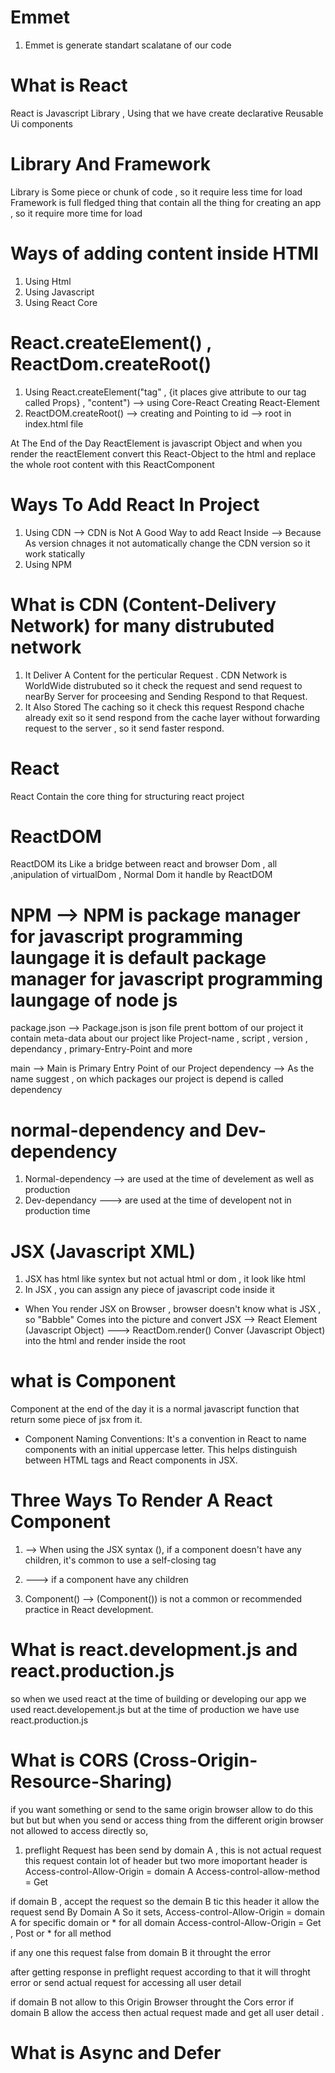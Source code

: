 # Emmet 
1) Emmet is generate standart scalatane of our code

# What is React 
React is Javascript Library , Using that we have create declarative Reusable Ui components

# Library And Framework
Library is Some piece or chunk of code , so it require less time for load
Framework is full fledged thing that contain all the thing for creating an app , so it require more time for load

# Ways of adding content inside HTMl 
1) Using Html
2) Using Javascript
3) Using React Core

# React.createElement() , ReactDom.createRoot()
1) Using React.createElement("tag" , {it places give attribute to our tag called Props} , "content") --> using Core-React Creating React-Element
2) ReactDOM.createRoot() --> creating and Pointing to id --> root in index.html file 

At The End of the Day ReactElement is javascript Object and when you render the reactElement convert this React-Object to the html and replace the whole root content with this ReactComponent

# Ways To Add React In Project
1) Using CDN --> CDN is Not A Good Way to add React Inside --> Because As version chnages it not automatically change the CDN version so it work statically
2) Using NPM

# What is CDN (Content-Delivery Network) for many distrubuted network 
1) It Deliver A Content for the perticular Request . CDN Network is WorldWide distrubuted so it check the request and send request to nearBy Server for proceesing and Sending Respond to that Request.
2) It Also Stored The caching so it check this request Respond chache already exit so it send respond from the cache layer without forwarding request to the server , so it send faster respond.

# React
React Contain the core thing for structuring react project

# ReactDOM
ReactDOM its Like a bridge between react and browser Dom , all ,anipulation of virtualDom , Normal Dom it handle by ReactDOM

# NPM --> NPM is package manager for javascript programming laungage it is default package manager for javascript programming laungage of node js

package.json --> Package.json is json file prent bottom of our project it contain meta-data about our project like Project-name , script , version , dependancy , primary-Entry-Point and more

main --> Main is Primary Entry Point of our Project
dependency --> As the name suggest , on which packages our project is depend is called dependency

# normal-dependency and Dev-dependency
1) Normal-dependency --> are used at the time of develement as well as production 
2) Dev-dependancy ---> are used at the time of developent not in production time

# JSX (Javascript XML)
1) JSX has html like syntex but not actual html or dom , it look like html 
2) In JSX , you can assign any piece of javascript code inside it

* When You render JSX on Browser , browser doesn't know what is JSX , so "Babble" Comes into the picture and convert
JSX --> React Element (Javascript Object) ---> ReactDom.render() Conver (Javascript Object) into the html and render inside the root

# what is Component
Component at the end of the day it is a normal javascript function that return some piece of jsx from it.

* Component Naming Conventions: It's a convention in React to name components with an initial uppercase letter. This helps distinguish between HTML tags and React components in JSX.

# Three Ways To Render A React Component

1) <Component> -->  When using the JSX syntax (<Component />), if a component doesn't have any children, it's common to use a self-closing tag

2) <Component></Component> --->  if a component have any children

3) Component() -->  (Component()) is not a common or recommended practice in React development.

# What is react.development.js and react.production.js
so when we used react at the time of building or developing our app we used react.developement.js but at the time of production we have use react.production.js

# What is CORS (Cross-Origin-Resource-Sharing)
if you want something or send to the same origin browser allow to do this
but but but when you send or access thing from the different origin browser not allowed to access directly
so,
1) preflight Request has been send by domain A , this is not actual request this request contain lot of header but two more imoportant header is 
Access-control-Allow-Origin = domain A
Access-control-allow-method = Get



if domain B , accept the request so the demain B tic this header it allow the request send By Domain A So it sets,
Access-control-Allow-Origin = domain A for specific domain or * for all domain
Access-control-Allow-Origin = Get , Post or * for all method

if any one this request false from domain B it throught the error

after getting response in preflight request according to that it will throght error or send actual request for accessing all user detail 

if domain B not allow to this Origin Browser throught the Cors error
if domain B allow the access then actual request made and get all user detail .

# What is Async and Defer